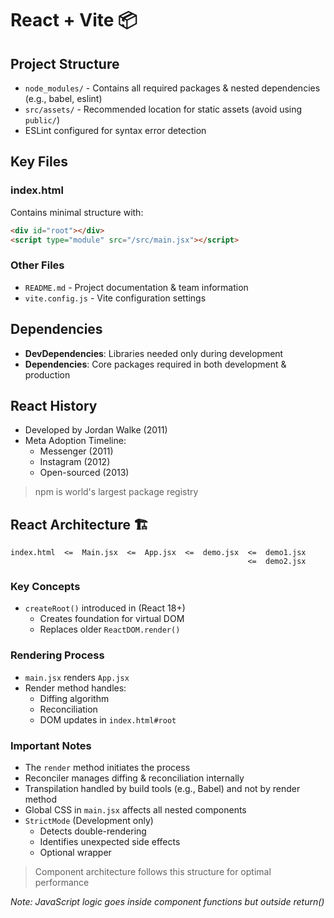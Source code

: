 # React + Vite 📦

## Project Structure

- `node_modules/` - Contains all required packages & nested dependencies (e.g., babel, eslint)
- `src/assets/` - Recommended location for static assets (avoid using `public/`)
- ESLint configured for syntax error detection

## Key Files

### index.html

Contains minimal structure with:

```html
<div id="root"></div>
<script type="module" src="/src/main.jsx"></script>
```

### Other Files

- `README.md` - Project documentation & team information
- `vite.config.js` - Vite configuration settings

## Dependencies

- **DevDependencies**: Libraries needed only during development
- **Dependencies**: Core packages required in both development & production

## React History

- Developed by Jordan Walke (2011)
- Meta Adoption Timeline:
  - Messenger (2011)
  - Instagram (2012)
  - Open-sourced (2013)

> npm is world's largest package registry

## React Architecture 🏗️

```
index.html  <=  Main.jsx  <=  App.jsx  <=  demo.jsx  <=  demo1.jsx
                                                     <=  demo2.jsx
```

### Key Concepts

- `createRoot()` introduced in (React 18+)
  - Creates foundation for virtual DOM
  - Replaces older `ReactDOM.render()`

### Rendering Process

- `main.jsx` renders `App.jsx`
- Render method handles:
  - Diffing algorithm
  - Reconciliation
  - DOM updates in `index.html#root`

### Important Notes

- The `render` method initiates the process
- Reconciler manages diffing & reconciliation internally
- Transpilation handled by build tools (e.g., Babel) and not by render method
- Global CSS in `main.jsx` affects all nested components
- `StrictMode` (Development only)
  - Detects double-rendering
  - Identifies unexpected side effects
  - Optional wrapper

> Component architecture follows this structure for optimal performance

_Note: JavaScript logic goes inside component functions but outside return()_
